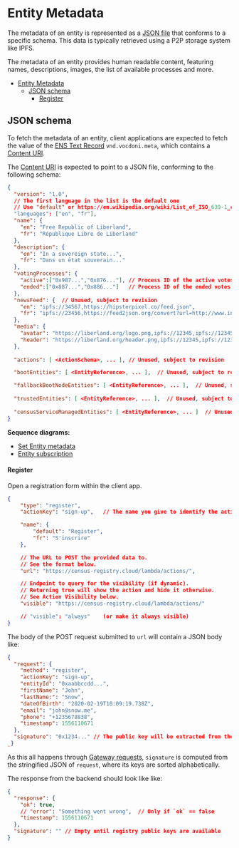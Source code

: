 # Entity Metadata

The metadata of an entity is represented as a [JSON file](#json-schema) that conforms to a specific schema. This data is typically retrieved using a P2P storage system like IPFS.

The metadata of an entity provides human readable content, featuring names, descriptions, images, the list of available processes and more.

- [Entity Metadata](#entity-metadata)
  - [JSON schema](#json-schema)
      - [Register](#register)

## JSON schema

To fetch the metadata of an entity, client applications are expected to fetch the value of the [ENS Text Record](/architecture/smart-contracts/entity-resolver.html#text-record-storage) `vnd.vocdoni.meta`, which contains a [Content URI](/architecture/protocol/data-origins.html#content-uri).

The [Content URI](/architecture/protocol/data-origins.html#content-uri) is expected to point to a JSON file, conforming to the following schema:

```json
{
  "version": "1.0",
  // The first language in the list is the default one
  // Use "default" or https://en.wikipedia.org/wiki/List_of_ISO_639-1_codes
  "languages": ["en", "fr"],
  "name": {
    "en": "Free Republic of Liberland",
    "fr": "République Libre de Liberland"
  },
  "description": {
    "en": "In a sovereign state...",
    "fr": "Dans un état souverain..."
  },
  "votingProcesses": {
    "active":["0x987...","0x876..."], // Process ID of the active votes
    "ended":["0x887...","0x886..."]   // Process ID of the ended votes
  },
  "newsFeed": {  // Unused, subject to revision
    "en": "ipfs://34567,https://hipsterpixel.co/feed.json",
    "fr": "ipfs://23456,https://feed2json.org/convert?url=http://www.intertwingly.net/blog/index.atom"
  },
  "media": {
    "avatar": "https://liberland.org/logo.png,ipfs://12345,ipfs://12345",
    "header": "https://liberland.org/header.png,ipfs://12345,ipfs://12345",
  },
  
  "actions": [ <ActionSchema>, ... ], // Unused, subject to revision

  "bootEntities": [ <EntityReference>, ... ],  // Unused, subject to revision

  "fallbackBootNodeEntities": [ <EntityReference>, ... ],  // Unused, subject to revision
  
  "trustedEntities": [ <EntityReference>, ... ],  // Unused, subject to revision
  
  "censusServiceManagedEntities": [ <EntityReference>, ... ]  // Unused, subject to revision
}
```

**Sequence diagrams:**

- [Set Entity metadata](/architecture/sequence-diagrams.html#set-entity-metadata)
- [Entity subscription](/architecture/sequence-diagrams.html#entity-subscription)


#### Register

Open a registration form within the client app.

```json
{
    "type": "register",
    "actionKey": "sign-up",   // The name you give to identify the action

    "name": {
        "default": "Register",
        "fr": "S'inscrire"
    },

    // The URL to POST the provided data to.
    // See the format below.
    "url": "https://census-registry.cloud/lambda/actions/",

    // Endpoint to query for the visibility (if dynamic).
    // Returning true will show the action and hide it otherwise.
    // See Action Visibility below.
    "visible": "https://census-registry.cloud/lambda/actions/"

    // "visible": "always"    (or make it always visible)
}
```

The body of the POST request submitted to `url` will contain a JSON body like:

```json
{
  "request": {
    "method": "register",
    "actionKey": "sign-up",
    "entityId": "0xaabbccdd...",
    "firstName": "John",
    "lastName:": "Snow",
    "dateOfBirth": "2020-02-19T10:09:19.738Z",
    "email": "john@snow.me",
    "phone": "+1235678838",
    "timestamp": 1556110671
  },
  "signature": "0x1234..." // The public key will be extracted from the signature
̣}
```

As this all happens through [Gateway requests](/architecture/protocol/json-api.html#authentication), `signature` is computed from the stringified JSON of `request`, where its keys are sorted alphabetically.

The response from the backend should look like like:

```json
{
  "response": {
    "ok": true,
    // "error": "Something went wrong",  // Only if `ok` == false
    "timestamp": 1556110671
  },
  "signature": "" // Empty until registry public keys are available
}
```


